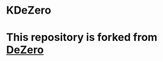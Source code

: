 # KDeZero

# This repository is forked from [DeZero](https://github.com/oreilly-japan/deep-learning-from-scratch-3) 
